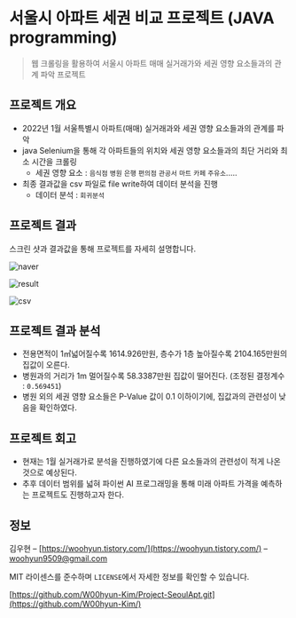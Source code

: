 # 서울시 아파트 세권 비교 프로젝트 (JAVA programming) 

> 웹 크롤링을 활용하여 서울시 아파트 매매 실거래가와 세권 영향 요소들과의 관계 파악 프로젝트
>
>
## 프로젝트 개요
>
* 2022년 1월 서울특별시 아파트(매매) 실거래과와 세권 영향 요소들과의 관계를 파악
* java Selenium을 통해 각 아파트들의 위치와 세권 영향 요소들과의 최단 거리와 최소 시간을 크롤링
    * 세권 영향 요소 : `음식점` `병원` `은행` `편의점` `관공서` `마트` `카페` `주유소`.....
* 최종 결과값을 csv 파일로 file write하여 데이터 분석을 진행
    * 데이터 분석 : `회귀분석`



## 프로젝트 결과

스크린 샷과 결과값을 통해 프로젝트를 자세히 설명합니다.

![naver](https://user-images.githubusercontent.com/95575122/164195204-a742fd64-1668-4903-823f-48f93fa7f48c.png)
>
![result](https://user-images.githubusercontent.com/95575122/164195210-a843464f-52c6-4053-b1af-542a639afd39.png)
>
![csv](https://user-images.githubusercontent.com/95575122/164195197-c0eb2e23-68a2-4e00-ae15-f6b406f5fbf7.png)



## 프로젝트 결과 분석

* 전용면적이 1㎡넓어질수록 1614.926만원, 층수가 1층 높아질수록 2104.165만원의 집값이 오른다.
* 병원과의 거리가 1m 멀어질수록 58.3387만원 집값이 떨어진다.
  (조정된 결정계수 : `0.569451`)
* 병원 외의 세권 영향 요소들은 P-Value 값이 0.1 이하이기에, 집값과의 관련성이 낮음을 확인하였다.


## 프로젝트 회고
* 현재는 1월 실거래가로 분석을 진행하였기에 다른 요소들과의 관련성이 적게 나온 것으로 예상된다. 
* 추후 데이터 범위를 넓혀 파이썬 AI 프로그래밍을 통해 미래 아파트 가격을 예측하는 프로젝트도 진행하고자 한다.


## 정보

김우현 – [https://woohyun.tistory.com/](https://woohyun.tistory.com/) – woohyun9509@gmail.com

MIT 라이센스를 준수하며 ``LICENSE``에서 자세한 정보를 확인할 수 있습니다.

[https://github.com/W00hyun-Kim/Project-SeoulApt.git](https://github.com/W00hyun-Kim/)
